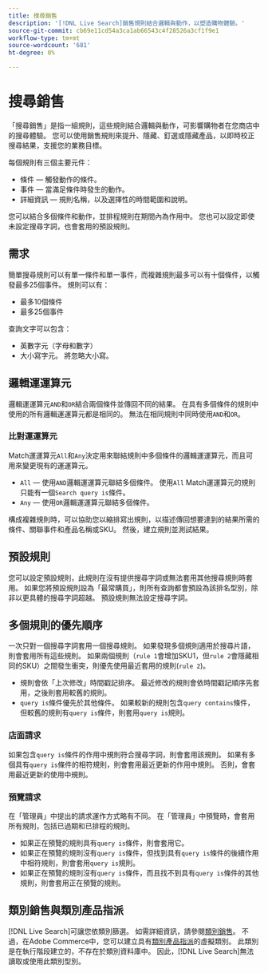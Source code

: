 ```yaml
---
title: 搜尋銷售
description: '[!DNL Live Search]銷售規則結合邏輯與動作，以塑造購物體驗。'
source-git-commit: cb69e11cd54a3ca1ab66543c4f28526a3cf1f9e1
workflow-type: tm+mt
source-wordcount: '681'
ht-degree: 0%

---
```


# 搜尋銷售

「搜尋銷售」是指一組規則，這些規則結合邏輯與動作，可影響購物者在您商店中的搜尋體驗。 您可以使用銷售規則來提升、隱藏、釘選或隱藏產品，以即時校正搜尋結果，支援您的業務目標。

每個規則有三個主要元件：

* 條件 — 觸發動作的條件。
* 事件 — 當滿足條件時發生的動作。
* 詳細資訊 — 規則名稱，以及選擇性的時間範圍和說明。

您可以結合多個條件和動作，並排程規則在期間內為作用中。 您也可以設定即使未設定搜尋字詞，也會套用的預設規則。

## 需求

簡單搜尋規則可以有單一條件和單一事件，而複雜規則最多可以有十個條件，以觸發最多25個事件。
規則可以有：

* 最多10個條件
* 最多25個事件

查詢文字可以包含：

* 英數字元（字母和數字）
* 大小寫字元。 將忽略大小寫。

## 邏輯運運算元

邏輯運運算元`AND`和`OR`結合兩個條件並傳回不同的結果。 在具有多個條件的規則中使用的所有邏輯運運算元都是相同的。 無法在相同規則中同時使用`AND`和`OR`。

### 比對運運算元

Match運運算元`All`和`Any`決定用來聯結規則中多個條件的邏輯運運算元，而且可用來變更現有的運運算元。

* `All` — 使用`AND`邏輯運運算元聯結多個條件。 使用`All` Match運運算元的規則只能有一個`Search query is`條件。
* `Any` — 使用`OR`邏輯運運算元聯結多個條件。

構成複雜規則時，可以協助您以縮排寫出規則，以描述傳回想要達到的結果所需的條件、關聯事件和產品名稱或SKU。 然後，建立規則並測試結果。

## 預設規則

您可以設定預設規則，此規則在沒有提供搜尋字詞或無法套用其他搜尋規則時套用。 如果您將預設規則設為「最常購買」，則所有查詢都會預設為該排名型別，除非以更具體的搜尋字詞超越。 預設規則無法設定搜尋字詞。

## 多個規則的優先順序

一次只對一個搜尋字詞套用一個搜尋規則。
如果發現多個規則適用於搜尋片語，則會套用所有這些規則。 如果兩個規則（`rule 1`會增加SKU1，但`rule 2`會隱藏相同的SKU）之間發生衝突，則優先使用最近套用的規則(`rule 2`)。

* 規則會依「上次修改」時間戳記排序。 最近修改的規則會依時間戳記順序先套用，之後則套用較舊的規則。
* `query is`條件優先於其他條件。 如果較新的規則包含`query contains`條件，但較舊的規則有`query is`條件，則套用`query is`規則。

### 店面請求

如果包含`query is`條件的作用中規則符合搜尋字詞，則會套用該規則。 如果有多個具有`query is`條件的相符規則，則會套用最近更新的作用中規則。
否則，會套用最近更新的使用中規則。

### 預覽請求

在「管理員」中提出的請求運作方式略有不同。 在「管理員」中預覽時，會套用所有規則，包括已過期和已排程的規則。

* 如果正在預覽的規則具有`query is`條件，則會套用它。
* 如果正在預覽的規則沒有`query is`條件，但找到具有`query is`條件的後續作用中相符規則，則會套用`query is`規則。
* 如果正在預覽的規則沒有`query is`條件，而且找不到具有`query is`條件的其他規則，則會套用正在預覽的規則。

## 類別銷售與類別產品指派

[!DNL Live Search]可讓您依類別篩選。 如需詳細資訊，請參閱[類別銷售](category-merch.md)。
不過，在Adobe Commerce中，您可以建立具有[類別產品指派](https://experienceleague.adobe.com/docs/commerce-admin/catalog/categories/products-in-category/categories-product-assignments.html)的虛擬類別。 此類別是在執行階段建立的，不存在於類別資料庫中。 因此，[!DNL Live Search]無法讀取或使用此類別型別。
